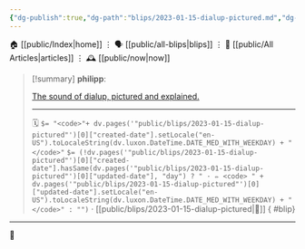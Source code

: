 ```yaml
---
{"dg-publish":true,"dg-path":"blips/2023-01-15-dialup-pictured.md","dg-permalink":"2023/01/15/dialup-pictured/","permalink":"/2023/01/15/dialup-pictured/","title":"philipp @ 2023-01-15"}
---
```



<div class="transclusion internal-embed is-loaded"><div class="markdown-embed">




🏠 [[public/Index\|home]]  ⋮ 🗣️ [[public/all-blips\|blips]] ⋮  📝 [[public/All Articles\|articles]]  ⋮ 🕰️ [[public/now\|now]]


</div></div>


> [!summary] **philipp**:
>
> [The sound of dialup, pictured and explained.](https://www.windytan.com/2012/11/the-sound-of-dialup-pictured.html)
> - - -
>
> 🗓️ `$= "<code>"+ dv.pages('"public/blips/2023-01-15-dialup-pictured"')[0]["created-date"].setLocale("en-US").toLocaleString(dv.luxon.DateTime.DATE_MED_WITH_WEEKDAY) + "</code>"` `$= (!dv.pages('"public/blips/2023-01-15-dialup-pictured"')[0]["created-date"].hasSame(dv.pages('"public/blips/2023-01-15-dialup-pictured"')[0]["updated-date"], "day") ? " · ✏️ <code> " + dv.pages('"public/blips/2023-01-15-dialup-pictured"')[0]["updated-date"].setLocale("en-US").toLocaleString(dv.luxon.DateTime.DATE_MED_WITH_WEEKDAY) + "</code>" : "")`  · [[public/blips/2023-01-15-dialup-pictured\|🔗]]
{ #blip}


- - -

 👾
